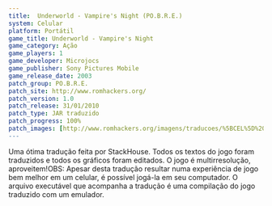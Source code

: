 ```yaml
---
title:  Underworld - Vampire's Night (PO.B.R.E.)
system: Celular
platform: Portátil
game_title: Underworld - Vampire's Night
game_category: Ação
game_players: 1
game_developer: Microjocs
game_publisher: Sony Pictures Mobile
game_release_date: 2003
patch_group: PO.B.R.E.
patch_site: http://www.romhackers.org/
patch_version: 1.0
patch_release: 31/01/2010
patch_type: JAR traduzido
patch_progress: 100%
patch_images: [http://www.romhackers.org/imagens/traducoes/%5BCEL%5D%20Underworld%20Vampire's%20Night%20-%20POBRE%20-%201.png,http://www.romhackers.org/imagens/traducoes/%5BCEL%5D%20Underworld%20Vampire's%20Night%20-%20POBRE%20-%202.png,http://www.romhackers.org/imagens/traducoes/%5BCEL%5D%20Underworld%20Vampire's%20Night%20-%20POBRE%20-%203.png]
---
```

Uma ótima tradução feita por StackHouse. Todos os textos do jogo foram traduzidos e todos os gráficos foram editados. O jogo é multirresolução, aproveitem!OBS: Apesar desta tradução resultar numa experiência de jogo bem melhor em um celular, é possível jogá-la em seu computador. O arquivo executável que acompanha a tradução é uma compilação do jogo traduzido com um emulador.